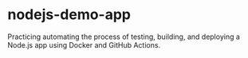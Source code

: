 # nodejs-demo-app
Practicing automating the process of testing, building, and deploying a Node.js app using Docker and GitHub Actions.
